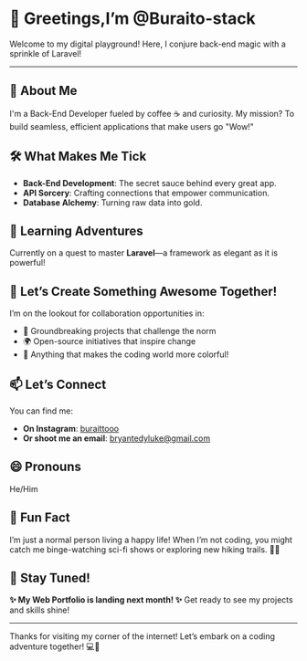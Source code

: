 # 👋 Greetings,I’m @Buraito-stack

Welcome to my digital playground! Here, I conjure back-end magic with a sprinkle of Laravel!

---

## 🌌 About Me
I'm a Back-End Developer fueled by coffee ☕ and curiosity. My mission? To build seamless, efficient applications that make users go "Wow!" 

## 🛠️ What Makes Me Tick
- **Back-End Development**: The secret sauce behind every great app.
- **API Sorcery**: Crafting connections that empower communication.
- **Database Alchemy**: Turning raw data into gold.

## 🌱 Learning Adventures
Currently on a quest to master **Laravel**—a framework as elegant as it is powerful!

## 🤝 Let’s Create Something Awesome Together!
I’m on the lookout for collaboration opportunities in:
- 🚀 Groundbreaking projects that challenge the norm
- 🌍 Open-source initiatives that inspire change
- 🎨 Anything that makes the coding world more colorful!

## 📫 Let’s Connect
You can find me:
- **On Instagram**: [buraittooo](https://www.instagram.com/buraittooo/)
- **Or shoot me an email**: bryantedyluke@gmail.com

## 😄 Pronouns
He/Him

## 🌈 Fun Fact
I’m just a normal person living a happy life! When I’m not coding, you might catch me binge-watching sci-fi shows or exploring new hiking trails. 🌌🌄

## 🚧 Stay Tuned!
**✨ My Web Portfolio is landing next month! ✨** Get ready to see my projects and skills shine!

---

Thanks for visiting my corner of the internet! Let’s embark on a coding adventure together! 💻🌟

<!---
Buraito-stack/Buraito-stack is a ✨ special ✨ repository because its `README.md` (this file) appears on your GitHub profile.
You can click the Preview link to take a look at your changes.
--->
